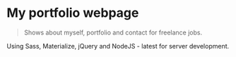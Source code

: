 # My portfolio webpage

> Shows about myself, portfolio and contact for freelance jobs.

Using Sass, Materialize, jQuery and NodeJS - latest for server development.